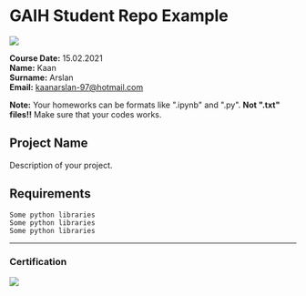 # GAIH Student Repo Example
![](img/logo.png)

 **Course Date:** 15.02.2021  
 **Name:** Kaan  
 **Surname:** Arslan  
 **Email:** kaanarslan-97@hotmail.com  

**Note:** Your homeworks can be formats like ".ipynb" and ".py". **Not ".txt" files!!** Make sure that your codes works.  

## Project Name
Description of your project.

## Requirements
```
Some python libraries
Some python libraries
Some python libraries
```
---

### Certification
![](img/certificate_ex.png)

